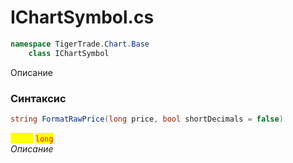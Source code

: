 
# IChartSymbol.cs
```csharp
namespace TigerTrade.Chart.Base  
    class IChartSymbol
```

Описание

### Синтаксис
```csharp
string FormatRawPrice(long price, bool shortDecimals = false)
```

<mark style="color:yellow;">**`price`**</mark> <mark style="color:red;">`long`</mark>  
 *Описание*  
  

                    
                    